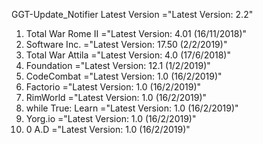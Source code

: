 GGT-Update_Notifier Latest Version ="Latest Version: 2.2"

1) Total War Rome II ="Latest Version: 4.01 (16/11/2018)"
2) Software Inc.     ="Latest Version: 17.50 (2/2/2019)"
3) Total War Attila  ="Latest Version: 4.0 (17/6/2018)"
4) Foundation        ="Latest Version: 12.1 (1/2/2019)"
5) CodeCombat        ="Latest Version: 1.0 (16/2/2019)"
6) Factorio          ="Latest Version: 1.0 (16/2/2019)"
7) RimWorld          ="Latest Version: 1.0 (16/2/2019)"
8) while True: Learn ="Latest Version: 1.0 (16/2/2019)"
9) Yorg.io           ="Latest Version: 1.0 (16/2/2019)"
10) 0 A.D            ="Latest Version: 1.0 (16/2/2019)"
